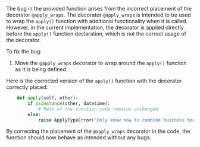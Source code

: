 The bug in the provided function arises from the incorrect placement of the decorator `@apply_wraps`. The decorator `@apply_wraps` is intended to be used to wrap the `apply()` function with additional functionality when it is called. However, in the current implementation, the decorator is applied directly before the `apply()` function declaration, which is not the correct usage of the decorator.

To fix the bug:
1. Move the `@apply_wraps` decorator to wrap around the `apply()` function as it is being defined.

Here is the corrected version of the `apply()` function with the decorator correctly placed:

```python
    def apply(self, other):
        if isinstance(other, datetime):
            # Rest of the function code remains unchanged
        else:
            raise ApplyTypeError("Only know how to combine business hour with datetime")
```

By correcting the placement of the `@apply_wraps` decorator in the code, the function should now behave as intended without any bugs.